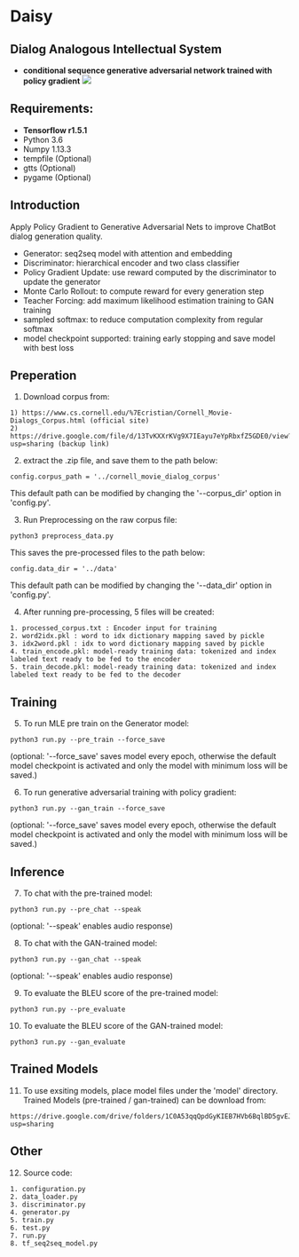 # Daisy
## Dialog Analogous Intellectual System
* **conditional sequence generative adversarial network trained with policy gradient** 
![](https://github.com/b03901170/machine-learning/blob/master/conditional%20seqGAN/image/framework.png)


## Requirements: 
* **Tensorflow r1.5.1**
* Python 3.6
* Numpy 1.13.3
* tempfile (Optional)
* gtts (Optional)
* pygame (Optional)


## Introduction
Apply Policy Gradient to Generative Adversarial Nets to improve ChatBot dialog generation quality.
- Generator: seq2seq model with attention and embedding
- Discriminator: hierarchical encoder and two class classifier
- Policy Gradient Update: use reward computed by the discriminator to update the generator
- Monte Carlo Rollout: to compute reward for every generation step
- Teacher Forcing: add maximum likelihood estimation training to GAN training
- sampled softmax: to reduce computation complexity from regular softmax
- model checkpoint supported: training early stopping and save model with best loss


## Preperation
1. Download corpus from:
```
1) https://www.cs.cornell.edu/%7Ecristian/Cornell_Movie-Dialogs_Corpus.html (official site)
2) https://drive.google.com/file/d/13TvKXXrKVg9X7IEayu7eYpRbxfZ5GDE0/view?usp=sharing (backup link)
```

2. extract the .zip file, and save them to the path below: 
```
config.corpus_path = '../cornell_movie_dialog_corpus'
```
This default path can be modified by changing the '--corpus_dir' option in 'config.py'.

3. Run Preprocessing on the raw corpus file:
```
python3 preprocess_data.py
```
This saves the pre-processed files to the path below:
```
config.data_dir = '../data'
```
This default path can be modified by changing the '--data_dir' option in 'config.py'.

4. After running pre-processing, 5 files will be created:
```
1. processed_corpus.txt : Encoder input for training
2. word2idx.pkl : word to idx dictionary mapping saved by pickle
3. idx2word.pkl : idx to word dictionary mapping saved by pickle
4. train_encode.pkl: model-ready training data: tokenized and index labeled text ready to be fed to the encoder
5. train_decode.pkl: model-ready training data: tokenized and index labeled text ready to be fed to the decoder
```


## Training
5. To run MLE pre train on the Generator model:
```
python3 run.py --pre_train --force_save
```
(optional: '--force_save' saves model every epoch, otherwise the default model checkpoint is activated and only the model with minimum loss will be saved.)

6. To run generative adversarial training with policy gradient:
```
python3 run.py --gan_train --force_save
```
(optional: '--force_save' saves model every epoch, otherwise the default model checkpoint is activated and only the model with minimum loss will be saved.)


## Inference
7. To chat with the pre-trained model:
```
python3 run.py --pre_chat --speak
```
(optional: '--speak' enables audio response)

8. To chat with the GAN-trained model:
```
python3 run.py --gan_chat --speak
```
(optional: '--speak' enables audio response)

9. To evaluate the BLEU score of the pre-trained model:
```
python3 run.py --pre_evaluate
```

10. To evaluate the BLEU score of the GAN-trained model:
```
python3 run.py --gan_evaluate
```


## Trained Models
11. To use exsiting models, place model files under the 'model' directory.
	Trained Models (pre-trained / gan-trained) can be download from:
```
https://drive.google.com/drive/folders/1C0A53qqQpdGyKIEB7HVb6BqlBD5gvEJy?usp=sharing
```


## Other
12. Source code:
```
1. configuration.py
2. data_loader.py
3. discriminator.py
4. generator.py
5. train.py
6. test.py
7. run.py
8. tf_seq2seq_model.py
```

